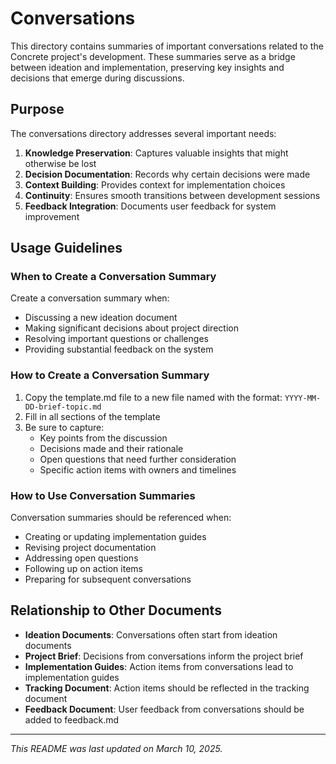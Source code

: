 # Conversations

This directory contains summaries of important conversations related to the Concrete project's development. These summaries serve as a bridge between ideation and implementation, preserving key insights and decisions that emerge during discussions.

## Purpose

The conversations directory addresses several important needs:

1. **Knowledge Preservation**: Captures valuable insights that might otherwise be lost
2. **Decision Documentation**: Records why certain decisions were made
3. **Context Building**: Provides context for implementation choices
4. **Continuity**: Ensures smooth transitions between development sessions
5. **Feedback Integration**: Documents user feedback for system improvement

## Usage Guidelines

### When to Create a Conversation Summary

Create a conversation summary when:
- Discussing a new ideation document
- Making significant decisions about project direction
- Resolving important questions or challenges
- Providing substantial feedback on the system

### How to Create a Conversation Summary

1. Copy the template.md file to a new file named with the format: `YYYY-MM-DD-brief-topic.md`
2. Fill in all sections of the template
3. Be sure to capture:
   - Key points from the discussion
   - Decisions made and their rationale
   - Open questions that need further consideration
   - Specific action items with owners and timelines

### How to Use Conversation Summaries

Conversation summaries should be referenced when:
- Creating or updating implementation guides
- Revising project documentation
- Addressing open questions
- Following up on action items
- Preparing for subsequent conversations

## Relationship to Other Documents

- **Ideation Documents**: Conversations often start from ideation documents
- **Project Brief**: Decisions from conversations inform the project brief
- **Implementation Guides**: Action items from conversations lead to implementation guides
- **Tracking Document**: Action items should be reflected in the tracking document
- **Feedback Document**: User feedback from conversations should be added to feedback.md

---

*This README was last updated on March 10, 2025.* 